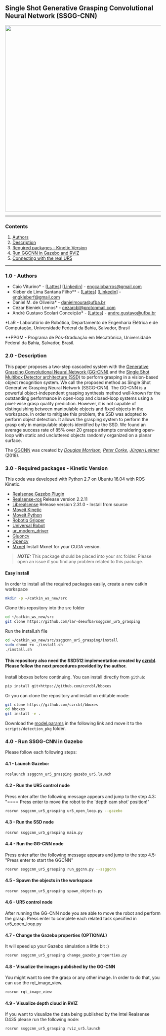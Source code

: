 
## Single Shot Generative Grasping Convolutional Neural Network (SSGG-CNN)

<p align="center">
<a href="https://youtu.be/aJ39MruDdLo" target="_blank">
<img src="https://user-images.githubusercontent.com/28100951/80933477-49bfad80-8d9a-11ea-888c-16b51b39562e.png" width="600">
</p>
</a>

------------

<a id="top"></a>
### Contents
1. [Authors](#1.0)
2. [Description](#2.0)
3. [Required packages - Kinetic Version](#3.0)
4. [Run GGCNN in Gazebo and RVIZ](#4.0)
5. [Connecting with the real UR5](#5.0)

------------
<a name="1.0"></a>
### 1.0 - Authors

- Caio Viturino* - [[Lattes](http://lattes.cnpq.br/4355017524299952)] [[Linkedin](https://www.linkedin.com/in/engcaiobarros/)] - engcaiobarros@gmail.com
- Kleber de Lima Santana Filho** - [[Lattes](http://lattes.cnpq.br/3942046874020315)] [[Linkedin](https://www.linkedin.com/in/engkleberfilho/)] - engkleberf@gmail.com
- Daniel M. de Oliveira* - danielmoura@ufba.br
- Cézar Bieniek Lemos* - cezarcbl@protonmail.com
- André Gustavo Scolari Conceição* - [[Lattes](http://lattes.cnpq.br/6840685961007897)] - andre.gustavo@ufba.br

*LaR - Laboratório de Robótica, Departamento de Engenharia Elétrica e de Computação, Universidade Federal da Bahia, Salvador, Brasil

**PPGM - Programa de Pós-Graduação em Mecatrônica, Universidade Federal da Bahia, Salvador, Brasil.

<a name="2.0"></a>
### 2.0 - Description

This paper proposes a two-step cascaded system with the [Generative Grasping Convolutional Neural Network (GG-CNN)](https://github.com/dougsm/ggcnn_kinova_grasping) and the [Single Shot Multibox Detector architecture (SSD)](https://github.com/czrcbl/train_detection) to perform grasping in a vision-based object recognition system. We call the proposed method as Single Shot Generative Grasping Neural Network (SSGG-CNN). The GG-CNN is a powerful object-independent grasping synthesis method well-known for the outstanding performance in open-loop and closed-loop systems using a pixel-wise grasp quality prediction. However, it is not capable of distinguishing between manipulable objects and fixed objects in the workspace. In order to mitigate this problem, the SSD was adopted to perform object detection. It allows the grasping system to perform the grasp only in manipulable objects identified by the SSD. We found an average success rate of 85% over 20 grasps attempts considering open-loop with static and uncluttered objects randomly organized on a planar surface. 

The [GGCNN](https://github.com/dougsm/ggcnn_kinova_grasping) was created by *[Douglas Morrison](http://dougsm.com), [Peter Corke](http://petercorke.com), [Jürgen Leitner](http://juxi.net)* (2018).

<a name="3.0"></a>
### 3.0 - Required packages - Kinetic Version

This code was developed with Python 2.7 on Ubuntu 16.04 with ROS Kinetic.

- [Realsense Gazebo Plugin](https://github.com/pal-robotics/realsense_gazebo_plugin)
- [Realsense-ros](https://github.com/IntelRealSense/realsense-ros) Release version 2.2.11
- [Librealsense](https://github.com/IntelRealSense/librealsense) Release version 2.31.0 - Install from source
- [Moveit Kinetic](https://moveit.ros.org/install/)
- [Moveit Python](https://github.com/mikeferguson/moveit_python)
- [Robotiq Gripper](https://github.com/crigroup/robotiq)
- [Universal Robot](https://github.com/ros-industrial/universal_robot)
- [ur_modern_driver](https://github.com/ros-industrial/ur_modern_driver)
- [Gluoncv](https://github.com/dmlc/gluon-cv)
- [Opencv](https://github.com/opencv/opencv)
- [Mxnet](https://mxnet.apache.org/) Install Mxnet for your CUDA version.

> **_NOTE:_**  This package should be placed into your src folder. Please open an issue if you find any problem related to this package.

#### Easy install

In order to install all the required packages easily, create a new catkin workspace
```bash
mkdir -p ~/catkin_ws_new/src
```

Clone this repository into the src folder
```bash
cd ~/catkin_ws_new/src
git clone https://github.com/lar-deeufba/ssggcnn_ur5_grasping
```

Run the install.sh file
```bash
cd ~/catkin_ws_new/src/ssggcnn_ur5_grasping/install
sudo chmod +x ./install.sh
./install.sh
```

#### This repository also need the SSD512 implementation created by [czrcbl](https://github.com/czrcbl). Please follow the next procedures provided by the author.

Install bboxes before continuing. You can install directly from `github`:
```bash
pip install git+https://github.com/czrcbl/bboxes
```

Or you can clone the repository and install on editable mode:
```bash
git clone https://github.com/czrcbl/bboxes
cd bboxes
git install -e .
```

Download the [model.params](https://drive.google.com/open?id=1NdoknYGaaReDcmeLYm6bUe6ksv84ueOo) in the following link and move it to the `scripts/detection_pkg` folder.

<a name="4.0"></a>
### 4.0 - Run SSGG-CNN in Gazebo
Please follow each following steps:

#### 4.1 - Launch Gazebo:
```bash
roslaunch ssggcnn_ur5_grasping gazebo_ur5.launch
```

#### 4.2 - Run the UR5 control node 
Press enter after the following message appears and jump to the step 4.3:
"==== Press enter to move the robot to the 'depth cam shot' position!"
```bash
rosrun ssggcnn_ur5_grasping ur5_open_loop.py --gazebo
```

#### 4.3 - Run the SSD node
```bash
rosrun ssggcnn_ur5_grasping main.py
```

#### 4.4 - Run the GG-CNN node
Press enter after the following message appears and jump to the step 4.5:
"Press enter to start the GGCNN"
```bash
rosrun ssggcnn_ur5_grasping run_ggcnn.py --ssggcnn
```

#### 4.5 - Spawn the objects in the workspace
```bash
rosrun ssggcnn_ur5_grasping spawn_objects.py
```

#### 4.6 - UR5 control node
After running the GG-CNN node you are able to move the robot and perform the grasp.
Press enter to complete each related task specified in ur5_open_loop.py

#### 4.7 - Change the Gazebo properties (OPTIONAL)
It will speed up your Gazebo simulation a little bit :)
```bash
rosrun ssggcnn_ur5_grasping change_gazebo_properties.py
```

#### 4.8 - Visualize the images published by the GG-CNN
You might want to see the grasp or any other image. In order to do that, you can use the rqt_image_view.
```bash
rosrun rqt_image_view
```

#### 4.9 - Visualize depth cloud in RVIZ
If you want to visualize the data being published by the Intel Realsense D435 please run the following node:
```bash
rosrun ssggcnn_ur5_grasping rviz_ur5.launch
```
